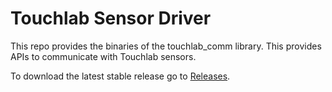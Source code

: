 # Touchlab Sensor Driver

This repo provides the binaries of the touchlab_comm library. This provides APIs to communicate with Touchlab sensors.

To download the latest stable release go to [Releases](https://github.com/touchlab-avatarx/driver_cpp/releases).





